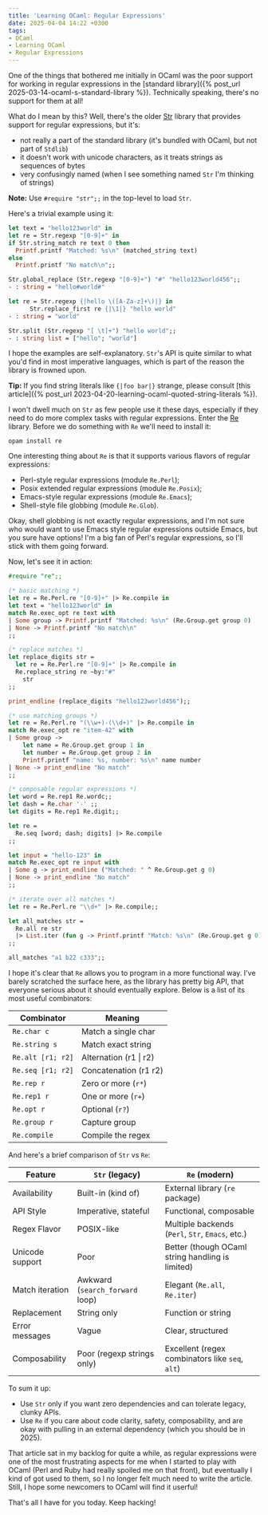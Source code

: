 ```yaml
---
title: 'Learning OCaml: Regular Expressions'
date: 2025-04-04 14:22 +0300
tags:
- OCaml
- Learning OCaml
- Regular Expressions
---
```


One of the things that bothered me initially in OCaml was the poor support for
working in regular expressions in the [standard library]({% post_url 2025-03-14-ocaml-s-standard-library %}).
Technically speaking, there's no support for them at all!

What do I mean by this? Well, there's the older [Str](https://ocaml.org/manual/5.3/api/Str.html) library that provides support for regular expressions, but it's:

- not really a part of the standard library (it's bundled with OCaml, but not part of `Stdlib`)
- it doesn't work with unicode characters, as it treats strings as sequences of bytes
- very confusingly named (when I see something named `Str` I'm thinking of strings)

**Note:** Use `#require "str";;` in the top-level to load `Str`.

Here's a trivial example using it:

``` ocaml
let text = "hello123world" in
let re = Str.regexp "[0-9]+" in
if Str.string_match re text 0 then
  Printf.printf "Matched: %s\n" (matched_string text)
else
  Printf.printf "No match\n";;

Str.global_replace (Str.regexp "[0-9]+") "#" "hello123world456";;
- : string = "hello#world#"

let re = Str.regexp {|hello \([A-Za-z]+\)|} in
      Str.replace_first re {|\1|} "hello world"
- : string = "world"

Str.split (Str.regexp "[ \t]+") "hello world";;
- : string list = ["hello"; "world"]
```

I hope the examples are self-explanatory. `Str`'s API is quite similar to what you'd find in most imperative
languages, which is part of the reason the library is frowned upon.

**Tip:** If you find string literals like `{|foo bar|}` strange, please consult [this article]({% post_url 2023-04-20-learning-ocaml-quoted-string-literals %}).

I won't dwell much on `Str` as few people use it these days, especially if they need to do more
complex tasks with regular expressions. Enter the [Re](https://github.com/ocaml/ocaml-re) library.
Before we do something with `Re` we'll need to install it:

``` shell
opam install re
```

One interesting thing about `Re` is that it supports various flavors of regular expressions:

- Perl-style regular expressions (module `Re.Perl`);
- Posix extended regular expressions (module `Re.Posix`);
- Emacs-style regular expressions (module `Re.Emacs`);
- Shell-style file globbing (module `Re.Glob`).

Okay, shell globbing is not exactly regular expressions, and I'm not sure who would want to use Emacs style regular expressions
outside Emacs, but you sure have options! I'm a big fan of Perl's regular expressions, so I'll stick with them going forward.

Now, let's see it in action:

``` ocaml
#require "re";;

(* basic matching *)
let re = Re.Perl.re "[0-9]+" |> Re.compile in
let text = "hello123world" in
match Re.exec_opt re text with
| Some group -> Printf.printf "Matched: %s\n" (Re.Group.get group 0)
| None -> Printf.printf "No match\n"
;;

(* replace matches *)
let replace_digits str =
  let re = Re.Perl.re "[0-9]+" |> Re.compile in
  Re.replace_string re ~by:"#"
    str
;;

print_endline (replace_digits "hello123world456");;

(* use matching groups *)
let re = Re.Perl.re "(\\w+)-(\\d+)" |> Re.compile in
match Re.exec_opt re "item-42" with
| Some group ->
    let name = Re.Group.get group 1 in
    let number = Re.Group.get group 2 in
    Printf.printf "name: %s, number: %s\n" name number
| None -> print_endline "No match"
;;

(* composable regular expressions *)
let word = Re.rep1 Re.wordc;;
let dash = Re.char '-' ;;
let digits = Re.rep1 Re.digit;;

let re =
  Re.seq [word; dash; digits] |> Re.compile
;;

let input = "hello-123" in
match Re.exec_opt re input with
| Some g -> print_endline ("Matched: " ^ Re.Group.get g 0)
| None -> print_endline "No match"
;;

(* iterate over all matches *)
let re = Re.Perl.re "\\d+" |> Re.compile;;

let all_matches str =
  Re.all re str
  |> List.iter (fun g -> Printf.printf "Match: %s\n" (Re.Group.get g 0))
;;

all_matches "a1 b22 c333";;
```

I hope it's clear that `Re` allows you to program in a more functional way.
I've barely scratched the surface here, as the library has pretty big API,
that everyone serious about it should eventually explore.
Below is a list of its most useful combinators:

| Combinator         | Meaning                      |
|--------------------|------------------------------|
| `Re.char c`        | Match a single char          |
| `Re.string s`      | Match exact string           |
| `Re.alt [r1; r2]`  | Alternation (r1 \| r2)       |
| `Re.seq [r1; r2]`  | Concatenation (r1 r2)        |
| `Re.rep r`         | Zero or more (`r*`)          |
| `Re.rep1 r`        | One or more (`r+`)           |
| `Re.opt r`         | Optional (`r?`)              |
| `Re.group r`       | Capture group                |
| `Re.compile`       | Compile the regex            |

And here's a brief comparison of `Str` vs `Re`:

| Feature            | `Str` (legacy)                        | `Re` (modern)                                     |
|--------------------|---------------------------------------|---------------------------------------------------|
| Availability       | Built-in (kind of)                    | External library (`re` package)                   |
| API Style          | Imperative, stateful                  | Functional, composable                            |
| Regex Flavor       | POSIX-like                            | Multiple backends (`Perl`, `Str`, `Emacs`, etc.)  |
| Unicode support    | Poor                                  | Better (though OCaml string handling is limited)  |
| Match iteration    | Awkward (`search_forward` loop)       | Elegant (`Re.all`, `Re.iter`)                     |
| Replacement        | String only                           | Function or string                                |
| Error messages     | Vague                                 | Clear, structured                                 |
| Composability      | Poor (regexp strings only)            | Excellent (regex combinators like `seq`, `alt`)   |

To sum it up:

- Use `Str` only if you want zero dependencies and can tolerate legacy, clunky APIs.
- Use `Re` if you care about code clarity, safety, composability, and are okay with pulling in an external dependency (which you should be in 2025).

That article sat in my backlog for quite a while, as regular expressions were
one of the most frustrating aspects for me when I started to play with OCaml
(Perl and Ruby had really spoiled me on that front), but eventually I kind of
got used to them, so I no longer felt much need to write the article. Still,
I hope some newcomers to OCaml will find it userful!

That's all I have for you today. Keep hacking!
